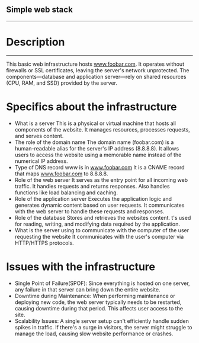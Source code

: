 ## **Simple web stack**
---
# **Description**
---
This basic web infrastructure hosts www.foobar.com. It operates without firewalls or SSL certificates, leaving the server's network unprotected.
The components—database and application server—rely on shared resources (CPU, RAM, and SSD) provided by the server.
# **Specifics about the infrastructure**
- What is a server
This is a physical or virtual machine that hosts all components of the website. It manages resources, processes requests, and serves content.
- The role of the domain name
The domain name (foobar.com) is a human-readable alias for the server's IP address (8.8.8.8). It allows users to access the website using a
memorable name instead of the numerical IP address.
- Type of DNS record www is in www.foobar.com
It is a CNAME record that maps www.foobar.com to 8.8.8.8.
- Role of the web server
It serves as the entry point for all incoming web traffic. It handles requests and returns responses. Also handles functions like load balancing
and caching.
- Role of the application server
Executes the application logic and generates dynamic content based on user requests. It communicates with the web server to handle these requests
and responses.
- Role of the database
Stores and retrieves the websites content. t's used for reading, writing, and modifying data required by the application.
- What is the server using to communicate with the computer of the user requesting the website
It communicates with the user's computer via HTTP/HTTPS protocols.
# **Issues with the infrastructure**
- Single Point of Failure(SPOF):
Since everything is hosted on one server, any failure in that server can bring down the entire website.
- Downtime during Maintenance:
When performing maintenance or deploying new code, the web server typically needs to be restarted, causing downtime during that period.
This affects user access to the site.
- Scalability Issues:
A single server setup can't efficiently handle sudden spikes in traffic. If there's a surge in visitors, the server might struggle to manage the
load, causing slow website performance or crashes.
